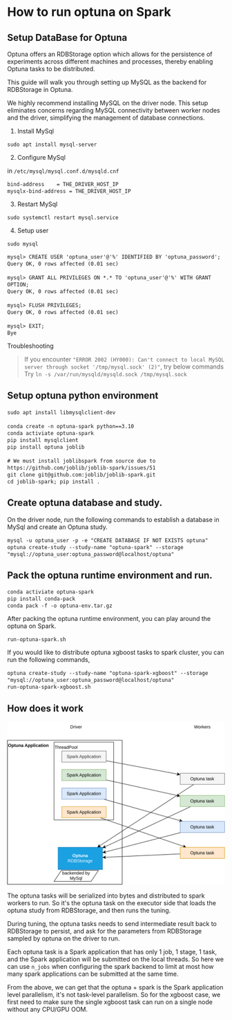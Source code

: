 # How to run optuna on Spark

## Setup DataBase for Optuna

Optuna offers an RDBStorage option which allows for the persistence of experiments
across different machines and processes, thereby enabling Optuna tasks to be distributed.

This guide will walk you through setting up MySQL as the backend for RDBStorage in Optuna.

We highly recommend installing MySQL on the driver node. This setup eliminates concerns
regarding MySQL connectivity between worker nodes and the driver, simplifying the
management of database connections.

1. Install MySql

``` shell
sudo apt install mysql-server
```

2. Configure MySql

in `/etc/mysql/mysql.conf.d/mysqld.cnf`

``` shell
bind-address    = THE_DRIVER_HOST_IP
mysqlx-bind-address = THE_DRIVER_HOST_IP
```

3. Restart MySql

``` shell
sudo systemctl restart mysql.service
```

4. Setup user

```shell
sudo mysql
```

``` mysql
mysql> CREATE USER 'optuna_user'@'%' IDENTIFIED BY 'optuna_password';
Query OK, 0 rows affected (0.01 sec)

mysql> GRANT ALL PRIVILEGES ON *.* TO 'optuna_user'@'%' WITH GRANT OPTION;
Query OK, 0 rows affected (0.01 sec)

mysql> FLUSH PRIVILEGES;
Query OK, 0 rows affected (0.01 sec)

mysql> EXIT;
Bye
```

Troubleshooting
> If you encounter
`"ERROR 2002 (HY000): Can't connect to local MySQL server through socket '/tmp/mysql.sock' (2)"`, try below commands
> Try `ln -s /var/run/mysqld/mysqld.sock /tmp/mysql.sock`

## Setup optuna python environment

``` shell
sudo apt install libmysqlclient-dev

conda create -n optuna-spark python==3.10
conda activiate optuna-spark
pip install mysqlclient
pip install optuna joblib

# We must install joblibspark from source due to https://github.com/joblib/joblib-spark/issues/51
git clone git@github.com:joblib/joblib-spark.git
cd joblib-spark; pip install .
```

## Create optuna database and study.

On the driver node, run the following commands to establish a database in MySql and create
an Optuna study.

``` shell
mysql -u optuna_user -p -e "CREATE DATABASE IF NOT EXISTS optuna"
optuna create-study --study-name "optuna-spark" --storage "mysql://optuna_user:optuna_password@localhost/optuna"
```

## Pack the optuna runtime environment and run.

``` shell
conda activiate optuna-spark
pip install conda-pack
conda pack -f -o optuna-env.tar.gz
```

After packing the optuna runtime environment, you can play around the optuna on Spark.

```shell
run-optuna-spark.sh
```

If you would like to distribute optuna xgboost tasks to spark cluster, you can run the following
commands,

``` shell
optuna create-study --study-name "optuna-spark-xgboost" --storage "mysql://optuna_user:optuna_password@localhost/optuna"
run-optuna-spark-xgboost.sh
```

## How does it work

![](images/optuna.svg)

The optuna tasks will be serialized into bytes and distributed to spark workers
to run. So it's the optuna task on the executor side that loads the optuna study from RDBStorage, and then
runs the tuning.

During tuning, the optuna tasks needs to send intermediate result back to RDBStorage to persist,
and ask for the parameters from RDBStorage sampled by optuna on the driver to run.

Each optuna task is a Spark application that has only 1 job, 1 stage, 1 task, and the Spark application
will be submitted on the local threads. So here we can use `n_jobs` when configuring the spark backend
to limit at most how many spark applications can be submitted at the same time.

From the above, we can get that the optuna + spark is the Spark application level parallelism, it's not
task-level parallelism. So for the  xgboost case, we first need to make sure the single xgboost task can 
run on a single node without any CPU/GPU OOM.